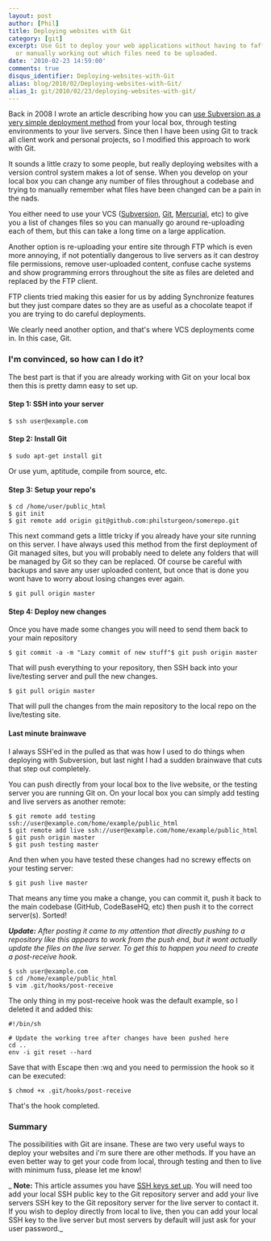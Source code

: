 ```yaml
---
layout: post
author: [Phil]
title: Deploying websites with Git
category: [git]
excerpt: Use Git to deploy your web applications without having to faff with FTP synchronisation
  or manually working out which files need to be uploaded.
date: '2010-02-23 14:59:00'
comments: true
disqus_identifier: Deploying-websites-with-Git
alias: blog/2010/02/Deploying-websites-with-Git/
alias_1: git/2010/02/23/deploying-websites-with-git/
---
```


Back in 2008 I wrote an article describing how you can [use Subversion as a very simple deployment method](/blog/2008/10/deploying-sites-with-svn "Deploying sites with Subversion (SVN)") from your local box, through testing environments to your live servers. Since then I have been using Git to track all client work and personal projects, so I modified this approach to work with Git.

It sounds a little crazy to some people, but really deploying websites with a version control system makes a lot of sense. When you develop on your local box you can change any number of files throughout a codebase and trying to manually remember what files have been changed can be a pain in the nads.

You either need to use your VCS ([Subversion](http://subversion.apache.org/ "Apache Subversion"), [Git](http://git-scm.com/ "Git: Fast Version Control"), [Mercurial](http://mercurial.selenic.com/ "Mercurial: Distributed Source Control Management"), etc) to give you a list of changes files so you can manually go around re-uploading each of them, but this can take a long time on a large application.

Another option is re-uploading your entire site through FTP which is even more annoying, if not potentially dangerous to live servers as it can destroy file permissions, remove user-uploaded content, confuse cache systems and show programming errors throughout the site as files are deleted and replaced by the FTP client.

FTP clients tried making this easier for us by adding Synchronize features but they just compare dates so they are as useful as a chocolate teapot if you are trying to do careful deployments.

We clearly need another option, and that's where VCS deployments come in. In this case, Git.

### I'm convinced, so how can I do it?

The best part is that if you are already working with Git on your local box then this is pretty damn easy to set up.

#### Step 1: SSH into your server

~~~
$ ssh user@example.com
~~~

#### Step 2: Install Git

~~~
$ sudo apt-get install git
~~~

Or use yum, aptitude, compile from source, etc.

#### Step 3: Setup your repo's

~~~
$ cd /home/user/public_html
$ git init
$ git remote add origin git@github.com:philsturgeon/somerepo.git
~~~

This next command gets a little tricky if you already have your site running on this server. I have always used this method from the first deployment of Git managed sites, but you will probably need to delete any folders that will be managed by Git so they can be replaced. Of course be careful with backups and save any user uploaded content, but once that is done you wont have to worry about losing changes ever again.

~~~
$ git pull origin master
~~~

#### Step 4: Deploy new changes

Once you have made some changes you will need to send them back to your main repository

~~~
$ git commit -a -m "Lazy commit of new stuff"$ git push origin master
~~~

That will push everything to your repository, then SSH back into your live/testing server and pull the new changes.

~~~
$ git pull origin master
~~~

That will pull the changes from the main repository to the local repo on the live/testing site.

#### Last minute brainwave

I always SSH'ed in the pulled as that was how I used to do things when deploying with Subversion, but last night I had a sudden brainwave that cuts that step out completely.

You can push directly from your local box to the live website, or the testing server you are running Git on. On your local box you can simply add testing and live servers as another remote:

~~~
$ git remote add testing ssh://user@example.com/home/example/public_html
$ git remote add live ssh://user@example.com/home/example/public_html
$ git push origin master
$ git push testing master
~~~

And then when you have tested these changes had no screwy effects on your testing server:

~~~
$ git push live master
~~~

That means any time you make a change, you can commit it, push it back to the main codebase (GitHub, CodeBaseHQ, etc) then push it to the correct server(s). Sorted!

_**Update:** After posting it came to my attention that directly pushing to a repository like this appears to work from the push end, but it wont actually update the files on the live server. To get this to happen you need to create a post-receive hook._

~~~
$ ssh user@example.com
$ cd /home/example/public_html
$ vim .git/hooks/post-receive
~~~

The only thing in my post-receive hook was the default example, so I deleted it and added this:

~~~
#!/bin/sh    

# Update the working tree after changes have been pushed here  
cd ..  
env -i git reset --hard
~~~

Save that with Escape then :wq and you need to permission the hook so it can be executed:

~~~
$ chmod +x .git/hooks/post-receive
~~~

That's the hook completed.

### Summary

The possibilities with Git are insane. These are two very useful ways to deploy your websites and i'm sure there are other methods. If you have an even better way to get your code from local, through testing and then to live with minimum fuss, please let me know!

_ **Note:** This article assumes you have [SSH keys set up](http://help.github.com/key-setup-redirect "Generating SSH Keys"). You will need too add your local SSH public key to the Git repository server and add your live servers SSH key to the Git repository server for the live server to contact it. If you wish to deploy directly from local to live, then you can add your local SSH key to the live server but most servers by default will just ask for your user password._
